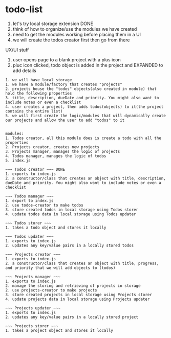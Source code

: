 # todo-list

1. let's try local storage extension DONE
2. think of how to organize/use the modules we have created
3. need to get the modules working before placing them in a UI
4. we will create the todos creator first then go from there




UX/UI stuff
1. user opens page to a blank project with a plus icon
2. pluc icon clicked, todo object is added in the project and EXPANDED to add details 



~~~~~ Planning ~~~~~
1. we will have local storage
1. we have a module/factory that creates "projects"
2. projects house the "todos" objects(also created in module) that hold the following properties
3. title, description, dueDate and priority. You might also want to include notes or even a checklist
4. user creates a project, then adds todos(objects) to it(the project contains the entire list)
5. we will first create the logic/modules that will dynamically create our projects and allow the user to add "todos" to it


modules:
1. Todos creator, all this module does is create a todo with all the properties
2. Projects creator, creates new projects
3. Projects manager, manages the logic of projects
4. Todos manager, manages the logic of todos
5. index.js

~~~ Todos creator ~~~ DONE
1. exports to index.js
2. a constructor/class that creates an object with title, description, dueDate and priority. You might also want to include notes or even a checklist

~~~ Todos manager ~~~
1. export to index.js
2. use todos-creator to make todos
3. store created todos in local storage using Todos storer
4. update todos data in local storage using Todos updater

~~~ Todos storer ~~~
1. takes a todo object and stores it locally

~~~ Todos updater ~~~
1. exports to index.js
2. updates any key/value pairs in a locally stored todos

~~~ Projects creator ~~~
1. exports to index.js
2. a constructor/class that creates an object with title, progress, and priority that we will add objects to (todos)

~~~ Projects manager ~~~
1. exports to index.js
2. manage the storing and retrieving of projects in storage
2. use projects-creator to make projects
3. store created projects in local storage using Projects storer
4. update projects data in local storage using Projects updater

~~~ Projects updater ~~~
1. exports to index.js
2. updates any key/value pairs in a locally stored project

~~~ Projects storer ~~~
1. takes a project object and stores it locally